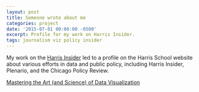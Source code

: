 ```yaml
---
layout: post
title: Someone wrote about me
categories: project
date: '2015-07-01 00:00:00 -0500'
excerpt: Profile for my work on Harris Insider.
tags: journalism viz policy insider
---
```


My work on the [Harris Insider](/project/2015/06/01/Harris-Insider/) led to a profile on the Harris School website about various efforts in data and public policy, including Harris Insider, Plenario, and the Chicago Policy Review.

[Mastering the Art (and Science) of Data Visualization](http://harris.uchicago.edu/news-and-events/features/student-campus-news/mastering-art-and-science-data-visualization)
